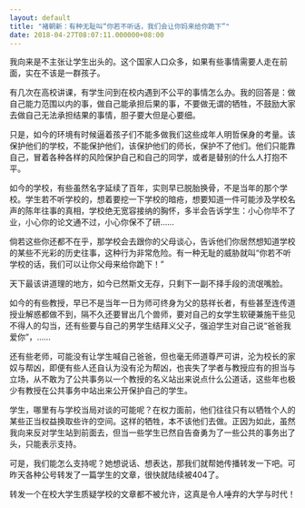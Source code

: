 ```yaml
---
layout: default
title: "褚朝新：有种无耻叫“你若不听话，我们会让你妈来给你跪下”"
date: 2018-04-27T08:07:11.000000+08:00
---
```


我向来是不主张让学生出头的。这个国家人口众多，如果有些事情需要人走在前面，实在不该是一群孩子。

有几次在高校讲课，有学生问到在校内遇到不公平的事情怎么办。我的回答是：做自己能力范围以内的事，做自己能承担后果的事，不要做无谓的牺牲，不鼓励大家去做自己无法承担结果的事情，胆子要大但是心要细。

只是，如今的环境有时候逼着孩子们不能多做我们这些成年人明哲保身的考量。该保护他们的学校，不能保护他们，该保护他们的师长，保护不了他们。他们只能靠自己，冒着各种各样的风险保护自己和自己的同学，或者是替别的什么人打抱不平。

如今的学校，有些虽然名字延续了百年，实则早已脱胎换骨，不是当年的那个学校。学生若不听学校的，想着要挖一下学校的暗疮，想要知道一件可能涉及学校名声的陈年往事的真相，学校绝无宽容接纳的胸怀，多半会告诉学生：小心你毕不了业，小心你的论文通不过，小心你保不了研……

倘若这些你还都不在乎，那学校会去跟你的父母谈心，告诉他们你居然想知道学校的某些不光彩的历史往事，这种行为非常危险。有一种无耻的威胁就叫“你若不听学校的话，我们可以让你父母来给你跪下！”

天下最该讲道理的地方，如今已然斯文无存，只剩下一副不择手段的流氓嘴脸。

如今的有些教授，早已不是当年一日为师可终身为父的慈祥长者，有些甚至连传道授业解惑都做不到，隔不久还要冒出几个兽师，要对自己的女学生软硬兼施干些见不得人的勾当，还有些要与自己的男学生结拜义父子，强迫学生对自己说“爸爸我爱你”，……

还有些老师，可能没有让学生喊自己爸爸，但也毫无师道尊严可讲，沦为校长的家奴与帮凶，即便有些人还自认为没有沦为帮凶，也丧失了学者与教授应有的担当与立场，从不敢为了公共事务以一个教授的名义站出来说点什么公道话，这些年也极少有教授在公共事务中站出来公开保护自己的学生。

学生，哪里有与学校当局对谈的可能呢？在权力面前，他们往往只有以牺牲个人的某些正当权益换取些许的空间。这样的牺牲，本不该他们去做。正因为如此，虽然我向来反对学生站到前面去，但当一些学生已然自告奋勇为了一些公共的事务出了头，只能表示支持。

可是，我们能怎么支持呢？她想说话、想表达，那我们就帮她传播转发一下吧。可昨天各种公号转发了一篇学生的文章，很快就陆续被404了。

转发一个在校大学生质疑学校的文章都不被允许，这真是令人唾弃的大学与时代！

